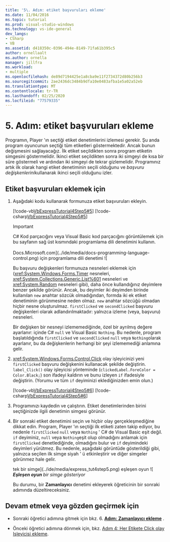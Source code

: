```yaml
---
title: '5\. Adım: etiket başvuruları ekleme'
ms.date: 11/04/2016
ms.topic: tutorial
ms.prod: visual-studio-windows
ms.technology: vs-ide-general
dev_langs:
- CSharp
- VB
ms.assetid: d418350c-0396-494e-8149-71fa61b395c5
author: ornellaalt
ms.author: ornella
manager: jillfra
ms.workload:
- multiple
ms.openlocfilehash: de89d7194425e1a8cba9e11f2734372d80b256b3
ms.sourcegitcommit: 2ae2436dc3484b9dfa10e0483afba1e5a02a52eb
ms.translationtype: MT
ms.contentlocale: tr-TR
ms.lasthandoff: 02/25/2020
ms.locfileid: "77579335"
---
```

# <a name="step-5-add-label-references"></a>5\. Adım: etiket başvuruları ekleme
Programın, Player 'ın seçtiği etiket denetimlerini izlemesi gerekir. Şu anda program oyuncunun seçtiği tüm etiketleri göstermektedir. Ancak bunun değişmesini sağlayacağız. İlk etiket seçildikten sonra program etiketin simgesini göstermelidir. İkinci etiket seçildikten sonra iki simgeyi de kısa bir süre göstermeli ve ardından iki simgeyi de tekrar gizlemelidir. Programınız artık ilk olarak hangi etiket denetiminin seçili olduğunu ve *başvuru değişkenlerini*kullanarak ikinci seçili olduğunu izler.

## <a name="to-add-label-references"></a>Etiket başvuruları eklemek için

1. Aşağıdaki kodu kullanarak formunuza etiket başvuruları ekleyin.

     [!code-vb[VbExpressTutorial4Step5#5](../ide/codesnippet/VisualBasic/step-5-add-label-references_1.vb)]
     [!code-csharp[VbExpressTutorial4Step5#5](../ide/codesnippet/CSharp/step-5-add-label-references_1.cs)]

     > [!IMPORTANT]
     > C# Kod parçacığını veya Visual Basic kod parçacığını görüntülemek için bu sayfanın sağ üst kısmındaki programlama dili denetimini kullanın.<br><br>Docs.Microsoft.com](../ide/media/docs-programming-language-control.png) için programlama dili denetimi ![

     Bu başvuru değişkenleri formunuza nesneleri eklemek için (<xref:System.Windows.Forms.Timer> nesneleri, <xref:System.Collections.Generic.List%601> nesneleri ve <xref:System.Random> nesneleri gibi), daha önce kullandığınız deyimlere benzer şekilde görünür. Ancak, bu deyimler iki deyimden birinde kullanılan `new` anahtar sözcük olmadığından, formda iki ek etiket denetiminin görünmesine neden olmaz. `new` anahtar sözcüğü olmadan hiçbir nesne oluşturulmaz. `firstClicked` ve `secondClicked` başvuru değişkenleri olarak adlandırılmaktadır: yalnızca izleme (veya, başvuru) nesneleri.

     Bir değişken bir nesneyi izlememediğinde, özel bir ayrılmış değere ayarlanır: içinde C# `null` ve Visual Basic `Nothing`. Bu nedenle, program başlatıldığında `firstClicked` ve `secondClicked` `null` veya `Nothing`olarak ayarlanır, bu da değişkenlerin herhangi bir şeyi izlememediği anlamına gelir.

2. <xref:System.Windows.Forms.Control.Click> olay işleyicinizi yeni `firstClicked` başvuru değişkenini kullanacak şekilde değiştirin. `label_Click()` olay işleyicisi yönteminde (`clickedLabel.ForeColor = Color.Black;`) son ifadeyi kaldırın ve bunu izleyen `if` ifadesiyle değiştirin. (Yorumu ve tüm `if` deyiminizi eklediğinizden emin olun.)

     [!code-vb[VbExpressTutorial4Step5#6](../ide/codesnippet/VisualBasic/step-5-add-label-references_2.vb)]
     [!code-csharp[VbExpressTutorial4Step5#6](../ide/codesnippet/CSharp/step-5-add-label-references_2.cs)]

3. Programınızı kaydedin ve çalıştırın. Etiket denetimlerinden birini seçtiğinizde ilgili denetimin simgesi görünür.

4. Bir sonraki etiket denetimini seçin ve hiçbir olay gerçekleşmediğine dikkat edin. Program, Player 'ın seçtiği ilk etiketi zaten takip ediyor, bu nedenle `firstClicked` `null` veya `Nothing` ' C# de Visual Basic eşit değil. `if` deyiminiz, `null` veya `Nothing`eşit olup olmadığını anlamak için `firstClicked` denetlediğinde, olmadığını bulur ve `if` deyimindeki deyimleri yürütmez. Bu nedenle, aşağıdaki görüntüde gösterildiği gibi, yalnızca seçilen ilk simge siyah ' ü etkinleştirir ve diğer simgeler görünmez hale gelir.

     tek bir simge](../ide/media/express_tut4step5.png) eşleşen oyun ![<br/>
***Eşleşen oyun*** *bir simge gösteriyor*

     Bu durumu, bir **Zamanlayıcı** denetimi ekleyerek öğreticinin bir sonraki adımında düzeltireceksiniz.

## <a name="to-continue-or-review"></a>Devam etmek veya gözden geçirmek için

- Sonraki öğretici adımına gitmek için bkz. 6. **[Adım: Zamanlayıcı ekleme](../ide/step-6-add-a-timer.md)** .

- Önceki öğretici adımına dönmek için, bkz. [Adım 4: Her Etikete Click olay Işleyicisi ekleme](../ide/step-4-add-a-click-event-handler-to-each-label.md).
